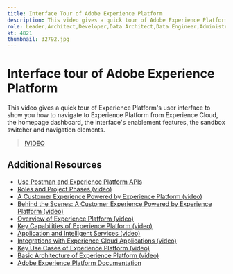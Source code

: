 ```yaml
---
title: Interface Tour of Adobe Experience Platform
description: This video gives a quick tour of Adobe Experience Platform's user interface to show you how to navigate to Experience Platform from Experience Cloud, the homepage dashboard, the interface's enablement features, the sandbox switcher and navigation elements.
role: Leader,Architect,Developer,Data Architect,Data Engineer,Administrator,Business Practitioner
kt: 4821
thumbnail: 32792.jpg
---
```


# Interface tour of Adobe Experience Platform

This video gives a quick tour of Experience Platform's user interface to show you how to navigate to Experience Platform from Experience Cloud, the homepage dashboard, the interface's enablement features, the sandbox switcher and navigation elements.

>[!VIDEO](https://video.tv.adobe.com/v/32792?quality=12&learn=on)

## Additional Resources

* [Use Postman and Experience Platform APIs](../apis/postman.md)
* [Roles and Project Phases (video)](roles-and-project-phases.md)
* [A Customer Experience Powered by Experience Platform (video)](a-customer-experience-powered-by-experience-platform.md)
* [Behind the Scenes: A Customer Experience Powered by Experience Platform (video)](behind-the-scenes-a-customer-experience-powered-by-experience-platform.md)
* [Overview of Experience Platform (video)](overview.md)
* [Key Capabilities of Experience Platform (video)](key-capabilities.md)
* [Application and Intelligent Services (video)](application-and-intelligent-services.md)
* [Integrations with Experience Cloud Applications (video)](integrations-with-experience-cloud-applications.md)
* [Key Use Cases of Experience Platform (video)](key-use-cases.md)
* [Basic Architecture of Experience Platform (video)](basic-architecture.md)
* [Adobe Experience Platform Documentation](https://docs.adobe.com/content/help/en/experience-platform/landing/home.html)